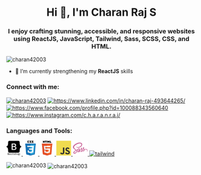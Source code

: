<h1 align="center">Hi 👋, I'm Charan Raj S</h1>
<h3 align="center">I enjoy crafting stunning, accessible, and responsive websites using ReactJS, JavaScript, Tailwind, Sass, SCSS, CSS, and HTML.</h3>

<p align="left"> <img src="https://komarev.com/ghpvc/?username=charan42003&label=Profile%20views&color=0e75b6&style=flat" alt="charan42003" /> </p>

- 🌱 I’m currently strengthening my **ReactJS** skills

<h3 align="left">Connect with me:</h3>
<p align="left">
<a href="https://codepen.io/charan42003" target="blank"><img align="center" src="https://raw.githubusercontent.com/rahuldkjain/github-profile-readme-generator/master/src/images/icons/Social/codepen.svg" alt="charan42003" height="30" width="40" /></a>
<a href="https://linkedin.com/in/https://www.linkedin.com/in/charan-raj-493644265/" target="blank"><img align="center" src="https://raw.githubusercontent.com/rahuldkjain/github-profile-readme-generator/master/src/images/icons/Social/linked-in-alt.svg" alt="https://www.linkedin.com/in/charan-raj-493644265/" height="30" width="40" /></a>
<a href="https://fb.com/https://www.facebook.com/profile.php?id=100088343560640" target="blank"><img align="center" src="https://raw.githubusercontent.com/rahuldkjain/github-profile-readme-generator/master/src/images/icons/Social/facebook.svg" alt="https://www.facebook.com/profile.php?id=100088343560640" height="30" width="40" /></a>
<a href="https://instagram.com/https://www.instagram.com/c.h.a.r.a.n.r.a.j/" target="blank"><img align="center" src="https://raw.githubusercontent.com/rahuldkjain/github-profile-readme-generator/master/src/images/icons/Social/instagram.svg" alt="https://www.instagram.com/c.h.a.r.a.n.r.a.j/" height="30" width="40" /></a>
</p>

<h3 align="left">Languages and Tools:</h3>
<p align="left"> <a href="https://getbootstrap.com" target="_blank" rel="noreferrer"> <img src="https://raw.githubusercontent.com/devicons/devicon/master/icons/bootstrap/bootstrap-plain-wordmark.svg" alt="bootstrap" width="40" height="40"/> </a> <a href="https://www.w3schools.com/css/" target="_blank" rel="noreferrer"> <img src="https://raw.githubusercontent.com/devicons/devicon/master/icons/css3/css3-original-wordmark.svg" alt="css3" width="40" height="40"/> </a> <a href="https://www.w3.org/html/" target="_blank" rel="noreferrer"> <img src="https://raw.githubusercontent.com/devicons/devicon/master/icons/html5/html5-original-wordmark.svg" alt="html5" width="40" height="40"/> </a> <a href="https://developer.mozilla.org/en-US/docs/Web/JavaScript" target="_blank" rel="noreferrer"> <img src="https://raw.githubusercontent.com/devicons/devicon/master/icons/javascript/javascript-original.svg" alt="javascript" width="40" height="40"/> </a> <a href="https://sass-lang.com" target="_blank" rel="noreferrer"> <img src="https://raw.githubusercontent.com/devicons/devicon/master/icons/sass/sass-original.svg" alt="sass" width="40" height="40"/> </a> <a href="https://tailwindcss.com/" target="_blank" rel="noreferrer"> <img src="https://www.vectorlogo.zone/logos/tailwindcss/tailwindcss-icon.svg" alt="tailwind" width="40" height="40"/> </a> </p>

<p><img align="left" src="https://github-readme-stats.vercel.app/api/top-langs?username=charan42003&show_icons=true&locale=en&layout=compact" alt="charan42003" /></p>

<p>&nbsp;<img align="center" src="https://github-readme-stats.vercel.app/api?username=charan42003&show_icons=true&locale=en" alt="charan42003" /></p>
